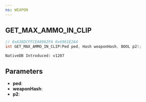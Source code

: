 ```yaml
---
ns: WEAPON
---
```

## GET_MAX_AMMO_IN_CLIP

```c
// 0xA38DCFFCEA8962FA 0x6961E2A4
int GET_MAX_AMMO_IN_CLIP(Ped ped, Hash weaponHash, BOOL p2);
```

```
NativeDB Introduced: v1207
```

## Parameters
* **ped**:
* **weaponHash**:
* **p2**:
